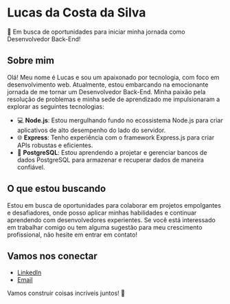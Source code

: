 # Lucas da Costa da Silva

🚀 Em busca de oportunidades para iniciar minha jornada como Desenvolvedor Back-End!

## Sobre mim

Olá! Meu nome é Lucas e sou um apaixonado por tecnologia, com foco em desenvolvimento web. Atualmente, estou embarcando na emocionante jornada de me tornar um Desenvolvedor Back-End. Minha paixão pela resolução de problemas e minha sede de aprendizado me impulsionaram a explorar as seguintes tecnologias:

- 💻 **Node.js**: Estou mergulhando fundo no ecossistema Node.js para criar aplicativos de alto desempenho do lado do servidor.
- 🌐 **Express**: Tenho experiência com o framework Express.js para criar APIs robustas e eficientes.
- 🐘 **PostgreSQL**: Estou aprendendo a projetar e gerenciar bancos de dados PostgreSQL para armazenar e recuperar dados de maneira confiável.

## O que estou buscando

Estou em busca de oportunidades para colaborar em projetos empolgantes e desafiadores, onde posso aplicar minhas habilidades e continuar aprendendo com desenvolvedores experientes. Se você está interessado em trabalhar comigo ou tem alguma sugestão para meu crescimento profissional, não hesite em entrar em contato!

## Vamos nos conectar

- [LinkedIn](linkedin.com/in/lucas-silva-75b792242/)
- [Email](Lcsilva0702@gmail.com)

Vamos construir coisas incríveis juntos! 🚀
